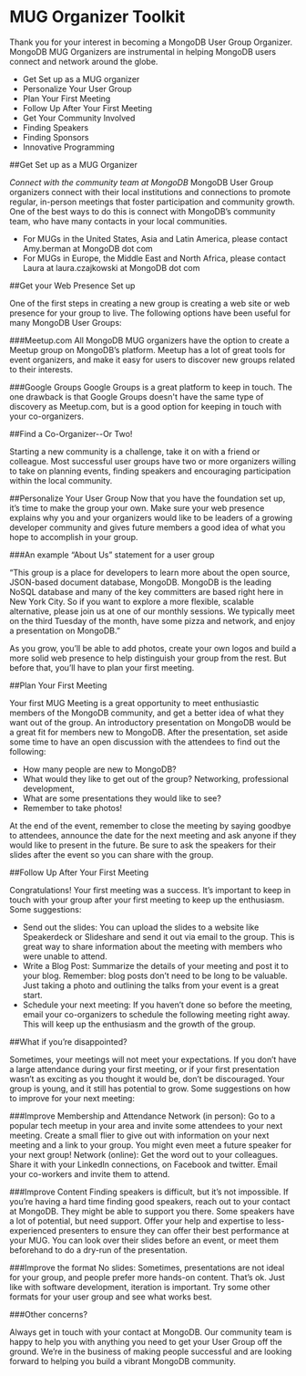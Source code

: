MUG Organizer Toolkit
=====================================

Thank you for your interest in becoming a MongoDB User Group Organizer. MongoDB MUG Organizers are instrumental in helping MongoDB users connect and network around the globe. 

* Get Set up as a MUG organizer
* Personalize Your User Group 
* Plan Your First Meeting
* Follow Up After Your First Meeting
* Get Your Community Involved 
* Finding Speakers
* Finding Sponsors
* Innovative Programming 


##Get Set up as a MUG Organizer

*Connect with the community team at MongoDB* 
MongoDB User Group organizers connect with their local institutions and connections to promote regular, in-person meetings that foster participation and community growth. One of the best ways to do this is connect with 
MongoDB’s community team, who have many contacts in your local communities. 

* For MUGs in the United States, Asia and Latin America, please contact Amy.berman at MongoDB dot com
* For MUGs in Europe, the Middle East and North Africa, please contact Laura at laura.czajkowski at MongoDB dot com

##Get your Web Presence Set up

One of the first steps in creating a new group is creating a web site or web presence for your group to live. The following options have been useful for many MongoDB User Groups: 

###Meetup.com 
All MongoDB MUG organizers have the option to create a Meetup group on MongoDB’s
platform. Meetup has a lot of great tools for event organizers, and make it easy for users to
discover new groups related to their interests. 

###Google Groups
Google Groups is a great platform to keep in touch. The one drawback is that Google Groups doesn't have the same type of discovery as Meetup.com, but is a good option for keeping in touch with your co-organizers.

##Find a Co-Organizer--Or Two! 

Starting a new community is a challenge, take it on with a friend or colleague. Most successful user groups have two or more organizers willing to take on planning events, finding speakers and encouraging participation within the local community. 

##Personalize Your User Group 
Now that you have the foundation set up, it’s time to make the group your own. Make sure your web presence explains why you and your organizers would like to be leaders of a growing developer community and gives future members a good idea of what you hope to accomplish in your group. 

###An example “About Us” statement for a user group 

“This group is a place for developers to learn more about the open source, JSON-based document database, MongoDB. MongoDB is the leading NoSQL database and many of the key committers are based right here in New York City. So if you want to explore a more flexible, scalable alternative, please join us at one of our monthly sessions. We typically meet on the third Tuesday of the month, have some pizza and network, and enjoy a presentation on MongoDB.”

As you grow, you’ll be able to add photos, create your own logos and build a more solid web presence to help distinguish your group from the rest. But before that, you’ll have to plan your first meeting. 

##Plan Your First Meeting 

Your first MUG Meeting is a great opportunity to meet enthusiastic members of the MongoDB community, and get a better idea of what they want out of the group. An introductory presentation on MongoDB would be a great fit for members new to MongoDB. 
After the presentation, set aside some time to have an open discussion with the attendees to find out the following: 
* How many people are new to MongoDB? 
* What would they like to get out of the group? Networking, professional development, 
* What are some presentations they would like to see? 
* Remember to take photos! 

At the end of the event, remember to close the meeting by saying goodbye to attendees, announce the date for the next meeting and ask anyone if they would like to present in the future. Be sure to ask the speakers for their slides after the event so you can share with the group. 

##Follow Up After Your First Meeting 

Congratulations! Your first meeting was a success. It’s important to keep in touch with your group after your first meeting to keep up the enthusiasm. Some suggestions:

* Send out the slides: You can upload the slides to a website like Speakerdeck or Slideshare and send it out via email to the group. This is great way to share information about the meeting with members who were unable to attend.
* Write a Blog Post: Summarize the details of your meeting and post it to your blog. Remember: blog posts don’t need to be long to be valuable. Just taking a photo and outlining the talks from your event is a great start. 
* Schedule your next meeting: If you haven’t done so before the meeting, email your co-organizers to schedule the following meeting right away. This will keep up the enthusiasm and the growth of the group. 

##What if you’re disappointed?

Sometimes, your meetings will not meet your expectations. If you don’t have a large attendance during your first meeting, or if your first presentation wasn’t as exciting as you thought it would be, don’t be discouraged. Your group is young, and it still has potential to grow. Some suggestions on how to improve for your next meeting: 

###Improve Membership and Attendance
Network (in person): Go to a popular tech meetup in your area and invite some attendees to your next meeting. Create a small flier to give out with information on your next meeting and a link to your group. You might even meet a future speaker for your next group! 
Network (online): Get the word out to your colleagues. Share it with your LinkedIn connections, on Facebook and twitter. Email your co-workers and invite them to attend.

###Improve Content
Finding speakers is difficult, but it’s not impossible. If you’re having a hard time finding good speakers, reach out to your contact at MongoDB. They might be able to support you there. 
Some speakers have a lot of potential, but need support. Offer your help and expertise to less-experienced presenters to ensure they can offer their best performance at your MUG. You can look over their slides before an event, or meet them beforehand to do a dry-run of the presentation. 

###Improve the format
No slides: Sometimes, presentations are not ideal for your group, and people prefer more hands-on content. That’s ok. Just like with software development, iteration is important. Try some other formats for your user group and see what works best.

###Other concerns? 

Always get in touch with your contact at MongoDB. Our community team is happy to help you with anything you need to get your User Group off the ground. We’re in the business of making people successful and are looking forward to helping you build a vibrant MongoDB community. 
 

